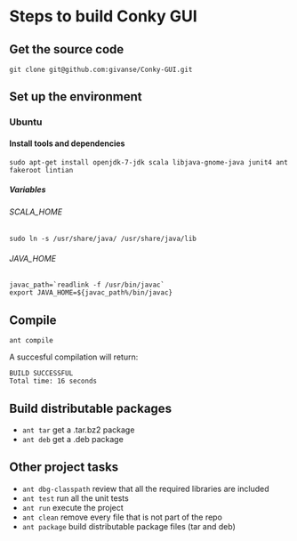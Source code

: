 # Steps to build Conky GUI

## Get the source code

    git clone git@github.com:givanse/Conky-GUI.git

## Set up the environment

### Ubuntu


#### Install tools and dependencies

    sudo apt-get install openjdk-7-jdk scala libjava-gnome-java junit4 ant fakeroot lintian
    
##### Variables
###### SCALA_HOME

    sudo ln -s /usr/share/java/ /usr/share/java/lib

###### JAVA_HOME

    javac_path=`readlink -f /usr/bin/javac`
    export JAVA_HOME=${javac_path%/bin/javac} 

## Compile

    ant compile
    
A succesful compilation will return:

    BUILD SUCCESSFUL
    Total time: 16 seconds

## Build distributable packages
 * ```ant tar``` get a .tar.bz2 package
 * ```ant deb``` get a .deb package

## Other project tasks
 * ```ant dbg-classpath``` review that all the required libraries are included
 * ```ant test``` run all the unit tests
 * ```ant run``` execute the project
 * ```ant clean``` remove every file that is not part of the repo
 * ```ant package``` build distributable package files (tar and deb)

